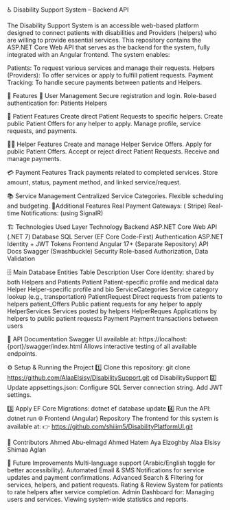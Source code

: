 ♿ Disability Support System – Backend API
 
The Disability Support System is an accessible web-based platform designed to connect patients with disabilities and Providers (helpers) who are willing to provide essential services.
This repository contains the ASP.NET Core Web API that serves as the backend for the system, fully integrated with an Angular frontend.
The system enables:

Patients: To request various services and manage their requests.
Helpers (Providers): To offer services or apply to fulfill patient requests.
Payment Tracking: To handle secure payments between patients and Helpers.

🚀 Features
👤 User Management
Secure registration and login.
Role-based authentication for:
Patients
Helpers

📝 Patient Features
Create direct Patient Requests to specific helpers.
Create public Patient Offers for any helper to apply.
Manage profile, service requests, and payments.

🧑‍🔧 Helper Features
Create and manage Helper Service Offers.
Apply for public Patient Offers.
Accept or reject direct Patient Requests.
Receive and manage payments.

💳 Payment Features
Track payments related to completed services.
Store amount, status, payment method, and linked service/request.

📚 Service Management
Centralized Service Categories.
Flexible scheduling and budgeting.
🔮Additional Features
 Real Payment Gateways: ( Stripe)
 Real-time Notifications: (using SignalR)

🏗 Technologies Used
Layer	Technology
Backend	ASP.NET Core Web API (.NET 7)
Database	SQL Server (EF Core Code-First)
Authentication	ASP.NET Identity + JWT Tokens
Frontend	Angular 17+ (Separate Repository)
API Docs	Swagger (Swashbuckle)
Security	Role-based Authorization, Data Validation

🗄 Main Database Entities
Table	Description
User	Core identity: shared by both Helpers and Patients
Patient	Patient-specific profile and medical data
Helper	Helper-specific profile and bio
ServiceCategories	Service category lookup (e.g., transportation)
PatientRequest	Direct requests from patients to helpers
patient_Offers	Public patient requests for any helper to apply
HelperServices	Services posted by helpers
HelperReques	Applications by helpers to public patient requests
Payment	Payment transactions between users

🔗 API Documentation
Swagger UI available at:
https://localhost:{port}/swagger/index.html
Allows interactive testing of all available endpoints.

⚙ Setup & Running the Project
1️⃣ Clone this repository:
git clone https://github.com/AlaaElsisy/DisabilitySupport.git
cd DisabilitySupport
2️⃣ Update appsettings.json:
Configure SQL Server connection string.
Add JWT settings.

3️⃣ Apply EF Core Migrations:
dotnet ef database update
4️⃣ Run the API:
dotnet run
🌐 Frontend (Angular) Repository
The frontend for this system is available at:
👉 https://github.com/shiiim5/DisabilityPlatformUI.git

👥 Contributors
Ahmed Abu-elmagd
Ahmed Hatem	
Aya Elzoghby
Alaa Elsisy	 
Shimaa Aglan

📌 Future Improvements
Multi-language support (Arabic/English toggle for better accessibility).
Automated Email & SMS Notifications for service updates and payment confirmations.
Advanced Search & Filtering for services, helpers, and patient requests.
Rating & Review System for patients to rate helpers after service completion.
Admin Dashboard for:
  Managing users and services.
  Viewing system-wide statistics and reports.
